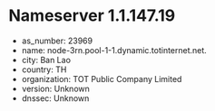 # Nameserver 1.1.147.19

* as_number: 23969
* name: node-3rn.pool-1-1.dynamic.totinternet.net.
* city: Ban Lao
* country: TH
* organization: TOT Public Company Limited
* version: Unknown
* dnssec: Unknown
